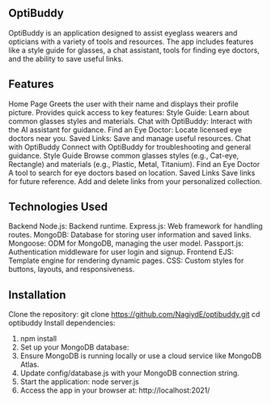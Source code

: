 ## OptiBuddy
OptiBuddy is an application designed to assist eyeglass wearers and opticians with a variety of tools and resources. The app includes features like a style guide for glasses, a chat assistant, tools for finding eye doctors, and the ability to save useful links.

## Features
Home Page
Greets the user with their name and displays their profile picture.
Provides quick access to key features:
Style Guide: Learn about common glasses styles and materials.
Chat with OptiBuddy: Interact with the AI assistant for guidance.
Find an Eye Doctor: Locate licensed eye doctors near you.
Saved Links: Save and manage useful resources.
Chat with OptiBuddy
Connect with OptiBuddy for troubleshooting and general guidance.
Style Guide
Browse common glasses styles (e.g., Cat-eye, Rectangle) and materials (e.g., Plastic, Metal, Titanium).
Find an Eye Doctor
A tool to search for eye doctors based on location.
Saved Links
Save links for future reference.
Add and delete links from your personalized collection.
## Technologies Used
Backend
Node.js: Backend runtime.
Express.js: Web framework for handling routes.
MongoDB: Database for storing user information and saved links.
Mongoose: ODM for MongoDB, managing the user model.
Passport.js: Authentication middleware for user login and signup.
Frontend
EJS: Template engine for rendering dynamic pages.
CSS: Custom styles for buttons, layouts, and responsiveness.

## Installation
Clone the repository:
git clone https://github.com/NagiydE/optibuddy.git
cd optibuddy
Install dependencies:
1. npm install
2. Set up your MongoDB database:
3. Ensure MongoDB is running locally or use a cloud service like MongoDB Atlas.
4. Update config/database.js with your MongoDB connection string.
5. Start the application: node server.js
6. Access the app in your browser at:
http://localhost:2021/
